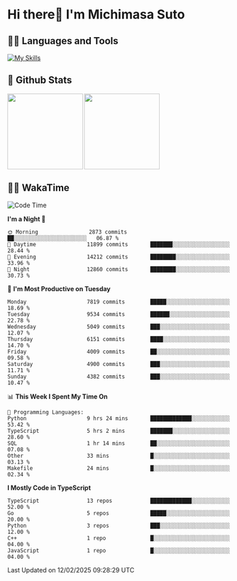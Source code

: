 # Hi there👋 I'm Michimasa Suto

## 🧑‍💻 Languages and Tools
[![My Skills](https://skillicons.dev/icons?i=ts,nextjs,react,vue,python,go,aws,docker,nodejs,redux,solidity,firebase,gcp,js,bootstrap,tailwind,materialui,html,css,wordpress,xd,figma,raspberrypi,arduino)](https://skillicons.dev)

<!--
**Suto-Michimasa/Suto-Michimasa** is a ✨ _special_ ✨ repository because its `README.md` (this file) appears on your GitHub profile.

Here are some ideas to get you started:

- 🔭 I’m currently working on ...
- 🌱 I’m currently learning ...
- 👯 I’m looking to collaborate on ...
- 🤔 I’m looking for help with ...
- 💬 Ask me about ...
- 📫 How to reach me: ...
- 😄 Pronouns: ...
- ⚡ Fun fact: ...
-->
## 💎 Github Stats

<div>
  <img height="170" align="left" src="https://github-readme-stats.vercel.app/api?username=Suto-michimasa&count_private=true&show_icons=true&theme=dark" />
  <img height="170" src="https://github-readme-stats.vercel.app/api/top-langs/?username=Suto-michimasa&langs_count=8&layout=compact&theme=dark" />
</div>

<!-- ## 🏆 GitHub Profile Trophy

<img width="800" src="https://github-profile-trophy.vercel.app/?username=Suto-michimasa&theme=onedark&no-frame=true"/>
 -->

## 🧑‍💻 WakaTime
<!--START_SECTION:waka-->
![Code Time](http://img.shields.io/badge/Code%20Time-605%20hrs%2014%20mins-blue)

**I'm a Night 🦉** 

```text
🌞 Morning                2873 commits        ██░░░░░░░░░░░░░░░░░░░░░░░   06.87 % 
🌆 Daytime                11899 commits       ███████░░░░░░░░░░░░░░░░░░   28.44 % 
🌃 Evening                14212 commits       ████████░░░░░░░░░░░░░░░░░   33.96 % 
🌙 Night                  12860 commits       ████████░░░░░░░░░░░░░░░░░   30.73 % 
```
📅 **I'm Most Productive on Tuesday** 

```text
Monday                   7819 commits        █████░░░░░░░░░░░░░░░░░░░░   18.69 % 
Tuesday                  9534 commits        ██████░░░░░░░░░░░░░░░░░░░   22.78 % 
Wednesday                5049 commits        ███░░░░░░░░░░░░░░░░░░░░░░   12.07 % 
Thursday                 6151 commits        ████░░░░░░░░░░░░░░░░░░░░░   14.70 % 
Friday                   4009 commits        ██░░░░░░░░░░░░░░░░░░░░░░░   09.58 % 
Saturday                 4900 commits        ███░░░░░░░░░░░░░░░░░░░░░░   11.71 % 
Sunday                   4382 commits        ███░░░░░░░░░░░░░░░░░░░░░░   10.47 % 
```


📊 **This Week I Spent My Time On** 

```text
💬 Programming Languages: 
Python                   9 hrs 24 mins       █████████████░░░░░░░░░░░░   53.42 % 
TypeScript               5 hrs 2 mins        ███████░░░░░░░░░░░░░░░░░░   28.60 % 
SQL                      1 hr 14 mins        ██░░░░░░░░░░░░░░░░░░░░░░░   07.08 % 
Other                    33 mins             █░░░░░░░░░░░░░░░░░░░░░░░░   03.13 % 
Makefile                 24 mins             █░░░░░░░░░░░░░░░░░░░░░░░░   02.34 % 
```

**I Mostly Code in TypeScript** 

```text
TypeScript               13 repos            █████████████░░░░░░░░░░░░   52.00 % 
Go                       5 repos             █████░░░░░░░░░░░░░░░░░░░░   20.00 % 
Python                   3 repos             ███░░░░░░░░░░░░░░░░░░░░░░   12.00 % 
C++                      1 repo              █░░░░░░░░░░░░░░░░░░░░░░░░   04.00 % 
JavaScript               1 repo              █░░░░░░░░░░░░░░░░░░░░░░░░   04.00 % 
```




 Last Updated on 12/02/2025 09:28:29 UTC
<!--END_SECTION:waka-->
